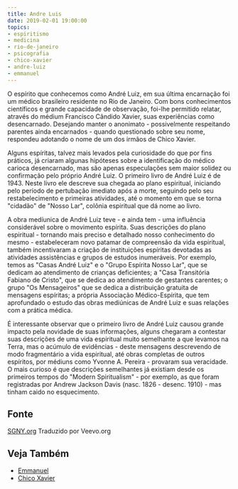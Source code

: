 ```yaml
---
title: Andre Luis
date: 2019-02-01 19:00:00
topics: 
- espiritismo
- medicina
- rio-de-janeiro
- psicografia
- chico-xavier
- andre-luiz
- emmanuel
---
```


O espírito que conhecemos como André Luiz, em sua última encarnação foi um
médico brasileiro residente no Rio de Janeiro. Com bons conhecimentos
científicos e grande capacidade de observação, foi-lhe permitido relatar,
através do médium Francisco Cândido Xavier, suas experiências como desencarnado.
Desejando manter o anonimato - possivelmente respeitando parentes ainda
encarnados - quando questionado sobre seu nome, respondeu adotando o nome de um
dos irmãos de Chico Xavier.

Alguns espíritas, talvez mais levados pela curiosidade do que por fins práticos,
já criaram algunas hipóteses sobre a identificação do médico carioca
desencarnado, mas são apenas especulações sem maior solidez ou confirmação pelo
próprio André Luiz. O primeiro livro de André Luiz é de 1943. Neste livro ele
descreve sua chegada ao plano espiritual, iniciando pelo período de pertubação
imediato após a morte, seguindo pelo seu restabelecimento e primeiras
atividades,  até o momento em que se torna "cidadão" de "Nosso Lar", colônia
espiritual que dá nome ao livro.

A obra medíunica de André Luiz teve - e ainda tem - uma influência considerável
sobre o movimento espírita. Suas descrições do plano espiritual - tornando mais
preciso e detalhado nosso conhecimento do mesmo - estabeleceram novo patamar de
compreensão da vida espiritual, também incentivaram a criação de instituições
espíritas devotadas as atividades assistências e grupos de estudos inumeráveis.
Por exemplo, temos as "Casas André Luiz" e o "Grupo Espírita Nosso Lar", que se
dedicam ao atendimento de crianças deficientes; a "Casa Transitória Fabiano de
Cristo", que se  dedica ao atendimento de gestantes carentes; o grupo "Os
Mensageiros" que se dedica a distribuição gratuita de mensagens espíritas; a
própria Associação Médico-Espírita, que tem aprofundado o estudo das obras
mediúnicas de André Luiz e suas relações com a prática médica.

É interessante observar que o primeiro livro de André Luiz causou grande impacto
pela novidade de suas informações, alguns chegaram a contestar suas descrições
de uma vida espiritual muito semelhante a que levamos na Terra, mas o acúmulo de
evidências - deste mensagens descrevendo de modo fragmentário a vida espiritual,
até obras completas de outros espíritos, por médiuns como Yvonne A. Pereira -
provaram sua veracidade. O mais curioso é que descrições semelhantes já existiam
desde os primeiros tempos do "Modern Spiritualism" - por exemplo, as que foram
registradas por Andrew Jackson Davis (nasc. 1826 - desenc. 1910) - mas tinham
caido no esquecimento.

## Fonte
[SGNY.org](//sgny.org)
Traduzido por Veevo.org

## Veja Também
* [Emmanuel](/bio/emmanuel)
* [Chico Xavier](/bio/chico-xavier)


